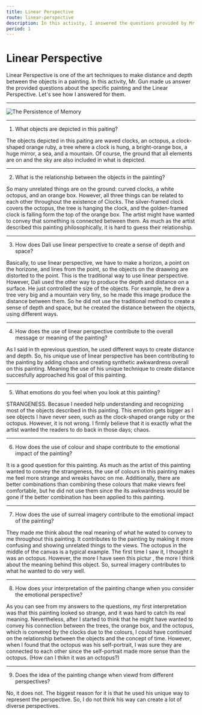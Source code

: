 ```yaml
---
title: Linear Perspective
route: linear-perspective
description: In this activity, I answered the questions provided by Mr. Gun about the linear perspective in the painting. The name of the painting that I have interpreted was The Persistence of Memory.
period: 1
---
```


# Linear Perspective

Linear Perspective is one of the art techniques to make distance and depth between the objects in a painting. In this activity, Mr. Gun made us answer the provided questions about the specific painting and the Linear Perspective. Let's see how I answered for them.

---

![The Persistence of Memory](/perspectives/the-persistence-of-memory.jpeg)

---

1. What objects are depicted in this paiting?

The objects depicted in this paiting are waved clocks, an octopus, a clock-shaped orange ruby, a tree where a clock is hung, a bright-orange box, a huge mirror, a sea, and a mountain. Of course, the ground that all elements are on and the sky are also included in what is depicted.

---

2. What is the relationship between the objects in the painting?

So many unrelated things are on the ground: curved clocks, a white octopus, and an orange box. However, all three things can be related to each other throughout the existence of Clocks. The silver-framed clock covers the octopus, the tree is hanging the clock, and the golden-framed clock is falling form the top of the orange box. The artist might have wanted to convey that something is connected between them. As much as the artist described this painting philosophically, it is hard to guess their relationship.

---

3. How does Dali use linear perspective to create a sense of depth and space?

Basically, to use linear perspective, we have to make a horizon, a point on the horizone, and lines from the point, so the objects on the draawing are distorted to the point. This is the traditional way to use linear perspective. However, Dali used the other way to produce the depth and distance on a surface. He just controlled the size of the objects. For example, he drew a tree very big and a mountain very tiny, so he made this image produce the distance between them. So he did not use the traditional method to create a sense of depth and space, but he created the distance between the objects, using different ways.

---

4. How does the use of linear perspective contribute to the overall message or meaning of the painting?

As I said in th eprevious question, he used different ways to create distance and depth. So, his unique use of linear perspective has been contributing to the painting by adding chaos and creating synthetic awkwardness overall on this painting. Meaning the use of his unique technique to create distance succesfully approached his goal of this painting.

---

5. What emotions do you feel when you look at this painting?

STRANGENESS. Becasue I needed help understanding and recognizing most of the objects described in this painting. This emotion gets bigger as I see objects I have never seen, such as the clock-shaped orange ruby or the octopus. However, it is not wrong. I firmly believe that it is exactly what the artist wanted the readers to do back in those days; chaos.

---

6. How does the use of colour and shape contribute to the emotional impact of the painting?

It is a good question for this painting. As much as the artist of this painting wanted to convey the strangeness, the use of colours in this painting makes me feel more strange and wreaks havoc on me. Additionally, there are better combinations than combining these colours that make viewrs feel comfortable, but he did not use them since the its awkwardness would be gone if the better combination has been applied to this painting.

---

7. How does the use of surreal imagery contribute to the emotional impact of the painting?

They made me think about the real meaning of what he wated to convey to me throughout this painting. It contributes to the painting by making it more confusing and showing unrelated things to the views. The octopus in the middle of the canvas is a typical example. The first time I saw it, I thought it was an octopus. However, the more I have seen this pictur , the more I think about the meaning behind this object. So, surreal imagery contributes to what he wanted to do very well.

---

8. How does your interpretation of the painting change when you consider the emotional perspective?

As you can see from my answers to the questions, my first interpretation was that this painting looked so strange, and it was hard to catch its real meaning. Nevertheless, after I started to think that he might have wanted to convey his connection between the trees, the orange box, and the octopus, which is convered by the clocks due to the colours, I could have continued on the relationship between the objects and the concept of time. However, when I found that the octopus was his self-portrait, I was sure they are connected to each other since the self-portrait made more sense than the octopus. (How can I thikn it was an octopus?)

---

9. Does the idea of the painting change when viewd from different perspectives?

No, it does not. The biggest reason for it is that he used his unique way to represent the perspective. So, I do not think his way can create a lot of diverse perspectives.
